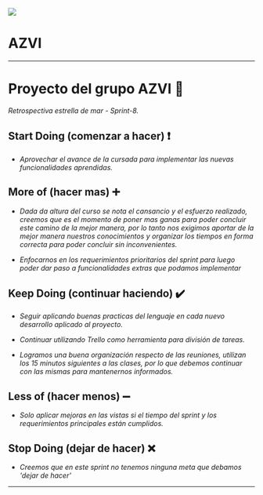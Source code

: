 ![](B:\Full_stack_digital\integrador\grupo_1_azvi\public\images\logoAzvi.png)

# AZVI

---



# Proyecto del grupo AZVI 🚀

_Retrospectiva estrella de mar - Sprint-8._



## Start Doing (comenzar a hacer) :heavy_exclamation_mark:

- _Aprovechar el avance de la cursada para implementar las nuevas funcionalidades aprendidas._

  


## More of (hacer mas) :heavy_plus_sign:

- _Dada da altura del curso se nota el cansancio y el esfuerzo realizado, creemos que es el momento de poner mas ganas para poder concluir este camino de la mejor manera, por lo tanto nos exigimos aportar de la mejor manera nuestros conocimientos y organizar los tiempos en forma correcta para poder concluir sin inconvenientes._

- *Enfocarnos en los requerimientos prioritarios del sprint para luego poder dar paso a funcionalidades extras que podamos implementar*

  

## Keep Doing (continuar haciendo) :heavy_check_mark:

- _Seguir aplicando buenas practicas del lenguaje en cada nuevo desarrollo aplicado al proyecto._

- *Continuar utilizando Trello como herramienta para división de tareas.*

- *Logramos una buena organización respecto de las reuniones, utilizan los 15 minutos siguientes a las clases, por lo que debemos continuar con las mismas para mantenernos informados.*

  


## Less of (hacer menos) :heavy_minus_sign:

- *Solo aplicar mejoras en las vistas si el tiempo del sprint y los requerimientos principales están cumplidos.*

  


## Stop Doing (dejar de hacer) :x:

- *Creemos que en este sprint no tenemos ninguna meta que debamos 'dejar de hacer'*

---
